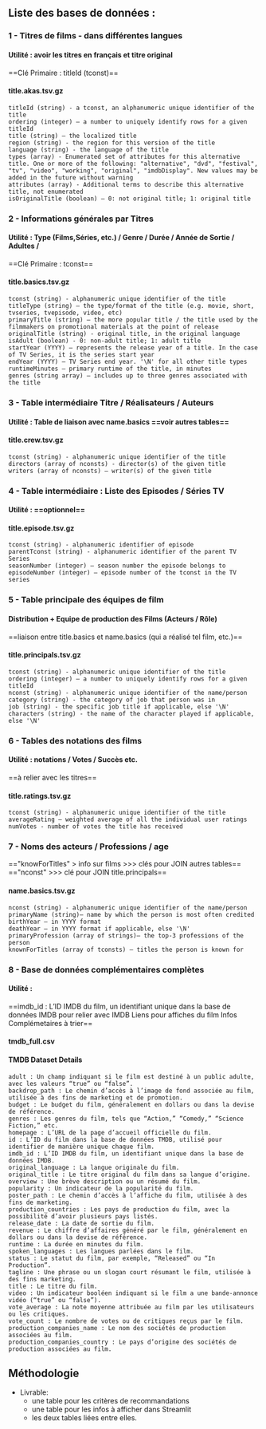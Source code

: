 ## Liste des bases de données :


### 1 - Titres de films - dans différentes langues
#### Utilité : avoir les titres en français et titre original

==Clé Primaire : titleId (tconst)==

#### title.akas.tsv.gz

    titleId (string) - a tconst, an alphanumeric unique identifier of the title
    ordering (integer) – a number to uniquely identify rows for a given titleId
    title (string) – the localized title
    region (string) - the region for this version of the title
    language (string) - the language of the title
    types (array) - Enumerated set of attributes for this alternative title. One or more of the following: "alternative", "dvd", "festival", "tv", "video", "working", "original", "imdbDisplay". New values may be added in the future without warning
    attributes (array) - Additional terms to describe this alternative title, not enumerated
    isOriginalTitle (boolean) – 0: not original title; 1: original title


### 2 - Informations générales par Titres

#### Utilité : Type (Films,Séries, etc.) / Genre / Durée / Année de Sortie / Adultes /

==Clé Primaire : tconst==

#### title.basics.tsv.gz

    tconst (string) - alphanumeric unique identifier of the title
    titleType (string) – the type/format of the title (e.g. movie, short, tvseries, tvepisode, video, etc)
    primaryTitle (string) – the more popular title / the title used by the filmmakers on promotional materials at the point of release
    originalTitle (string) - original title, in the original language
    isAdult (boolean) - 0: non-adult title; 1: adult title
    startYear (YYYY) – represents the release year of a title. In the case of TV Series, it is the series start year
    endYear (YYYY) – TV Series end year. '\N' for all other title types
    runtimeMinutes – primary runtime of the title, in minutes
    genres (string array) – includes up to three genres associated with the title

### 3 - Table intermédiaire Titre / Réalisateurs / Auteurs
#### Utilité : Table de liaison avec name.basics ==voir autres tables==

#### title.crew.tsv.gz

    tconst (string) - alphanumeric unique identifier of the title
    directors (array of nconsts) - director(s) of the given title
    writers (array of nconsts) – writer(s) of the given title

### 4 - Table intermédiaire : Liste des Episodes / Séries TV
#### Utilité : ==optionnel==

#### title.episode.tsv.gz

    tconst (string) - alphanumeric identifier of episode
    parentTconst (string) - alphanumeric identifier of the parent TV Series
    seasonNumber (integer) – season number the episode belongs to
    episodeNumber (integer) – episode number of the tconst in the TV series

### 5 - Table principale des équipes de film

#### Distribution + Equipe de production des Films (Acteurs / Rôle)

==liaison entre title.basics et name.basics (qui a réalisé tel film, etc.)==

#### title.principals.tsv.gz

    tconst (string) - alphanumeric unique identifier of the title
    ordering (integer) – a number to uniquely identify rows for a given titleId
    nconst (string) - alphanumeric unique identifier of the name/person
    category (string) - the category of job that person was in
    job (string) - the specific job title if applicable, else '\N'
    characters (string) - the name of the character played if applicable, else '\N'

### 6 - Tables des notations des films

#### Utilité : notations / Votes / Succès etc.
==à relier avec les titres==

#### title.ratings.tsv.gz

    tconst (string) - alphanumeric unique identifier of the title
    averageRating – weighted average of all the individual user ratings
    numVotes - number of votes the title has received

### 7 - Noms des acteurs / Professions / age

=="knowForTitles" > info sur films >>> clés pour JOIN autres tables==
=="nconst" >>> clé pour JOIN title.principals==
#### name.basics.tsv.gz

    nconst (string) - alphanumeric unique identifier of the name/person
    primaryName (string)– name by which the person is most often credited
    birthYear – in YYYY format
    deathYear – in YYYY format if applicable, else '\N'
    primaryProfession (array of strings)– the top-3 professions of the person
    knownForTitles (array of tconsts) – titles the person is known for

### 8 - Base de données complémentaires complètes

#### Utilité :

==imdb_id : L’ID IMDB du film, un identifiant unique dans la base de données IMDB
pour relier avec IMDB
Liens pour affiches du film
Infos Complémetaires à trier==
#### tmdb_full.csv

#### TMDB Dataset Details

    adult : Un champ indiquant si le film est destiné à un public adulte, avec les valeurs “true” ou “false”.
    backdrop_path : Le chemin d’accès à l’image de fond associée au film, utilisée à des fins de marketing et de promotion.
    budget : Le budget du film, généralement en dollars ou dans la devise de référence.
    genres : Les genres du film, tels que “Action,” “Comedy,” “Science Fiction,” etc.
    homepage : L’URL de la page d’accueil officielle du film.
    id : L’ID du film dans la base de données TMDB, utilisé pour identifier de manière unique chaque film.
    imdb_id : L’ID IMDB du film, un identifiant unique dans la base de données IMDB.
    original_language : La langue originale du film.
    original_title : Le titre original du film dans sa langue d’origine.
    overview : Une brève description ou un résumé du film.
    popularity : Un indicateur de la popularité du film.
    poster_path : Le chemin d’accès à l’affiche du film, utilisée à des fins de marketing.
    production_countries : Les pays de production du film, avec la possibilité d’avoir plusieurs pays listés.
    release_date : La date de sortie du film.
    revenue : Le chiffre d’affaires généré par le film, généralement en dollars ou dans la devise de référence.
    runtime : La durée en minutes du film.
    spoken_languages : Les langues parlées dans le film.
    status : Le statut du film, par exemple, “Released” ou “In Production”.
    tagline : Une phrase ou un slogan court résumant le film, utilisée à des fins marketing.
    title : Le titre du film.
    video : Un indicateur booléen indiquant si le film a une bande-annonce vidéo (“true” ou “false”).
    vote_average : La note moyenne attribuée au film par les utilisateurs ou les critiques.
    vote_count : Le nombre de votes ou de critiques reçus par le film.
    production_companies_name : Le nom des sociétés de production associées au film.
    production_companies_country : Le pays d’origine des sociétés de production associées au film.
## Méthodologie

- Livrable:
    - une table pour les critères de recommandations
    - une table pour les infos à afficher dans Streamlit
    - les deux tables liées entre elles.